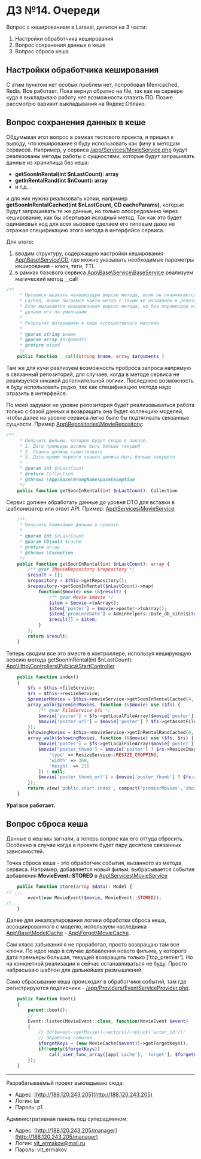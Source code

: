 # Д3 №14. Очереди

Вопрос с кешированием в Laravel, делится на 3 части:

1. Настройки обработчика кеширования
2. Вопрос сохранения данных в кеше
3. Вопрос сброса кеша

## Настройки обработчика кеширования

С этим пунктом нет особых проблем нет, попробовал Memcached, Redis. Все работает. Пока вернул обратно на file, так как на сервере куда я выкладываю работу нет возможности ставить ПО. Позже рассмотрю вариант выкладывания на Яндекс.Облако.

## Вопрос сохранения данных в кеше

Обдумывая этот вопрос в рамках тестового проекта, я пришел к выводу, что кеширование я буду
использовать как фичу к методам сервисов. Например, у сервиса [/app/Services/MovieService.php](https://github.com/otusteamedu/Laravel/blob/VYermakov/hw10/app/Services/MovieService.php) будут реализованы методы работы с сущностями, которые будут запрашивать данные из хранилища без кеша:

* **getSoonInRental(int $nLastCount): array**
* **getInRentalRand(int $nCount): array**
* и т.д...

и для них нужно реализовать копии, например **getSoonInRentalCached(int $nLastCount, CD cacheParams)**, которые будут запрашивать те же данные, но только опосредованно через кеширование, как бы обертывая исходный метод. Так как это будет одинаковых код для всех вызовов сделаем его типовым даже не отражая спецификацию этого метода в интерфейсе сервиса.

Для этого:
1. вводим структуру, содержащую настройки кеширования [App\Base\Service\CD](https://github.com/otusteamedu/Laravel/blob/VYermakov/hw10/app/Base/Service/CD.php), где можно указывать необходимые параметры кеширования - ключ, теги, TTL
2. в рамках базового сервиса [App\Base\Service\BaseService](https://github.com/otusteamedu/Laravel/blob/VYermakov/hw10/app/Base/Service/BaseService.php) реализуем магический метод __call

```php
/**
     * Пытаемся вызвать некеширущую версию метода, если он оканчивается на
     * Cached, иначе пытаемся найти метод с таким же названием в репозитории по-умолчанию.
     * Если вызывается кешированная версия метода, но без параметров кеширования последним аргуметом,
     * делаем его по-умолчанию
     *
     * Результат возвращаем в виде ассоциативного массива
     *
     * @param string $name
     * @param array $arguments
     * @return mixed
     */
    public function __call(string $name, array $arguments )
```

Там же для кучи реализуем возможность проброса запроса напрямую в связанный репозиторий, для случаев, когда в методе сервиса не реализуется никакой дополнительной логики. Последнюю возможность я буду использовать редко, так как спецификацию метода надо отразить в интерфейсе. 

По моей задумке не уровне репозитория будет реализовываться работа только с базой данных и возвращать она будет коллекцию моделей, чтобы далее на уровне сервиса легко было бы подтягивать связанные сущности. Пример [App\Repositories\MovieRepository](https://github.com/otusteamedu/Laravel/blob/VYermakov/hw10/app/Repositories/MovieRepository.php):

```php
/**
     * Получить фильмы, которые будут скоро в показе.
     * 1. Дата премьеры должна быть больше текущей
     * 2. Сеансы должны существовать
     * 3. Дата-время первого сеанса должна быть больше текущего
     *
     * @param int $nLastCount
     * @return Collection
     * @throws \App\Base\WrongNamespaceException
     */
    public function getSoonInRental(int $nLastCount): Collection
```

Сервис должен обработать данные до уровня DTO для вставки в шаблонизатор или ответ API. Пример: [App\Services\MovieService](https://github.com/otusteamedu/Laravel/blob/VYermakov/hw10/app/Services/MovieService.php).

```php
    /**
     * Получить ближайшие фильмы в прокате
     *
     * @param int $nLastCount
     * @param CD|null $cache
     * @return array
     * @throws \Exception
     */
    public function getSoonInRental(int $nLastCount): array {
        /** @var IMovieRepository $repository */
        $result = [];
        $repository = $this->getRepository();
        $repository->getSoonInRental($nLastCount)->map(
            function($movie) use (&$result) {
                /** @var Movie $movie */
                $item = $movie->toArray();
                $item['poster'] = $movie->poster->toArray();
                $item['premiereDate'] = AdminHelpers::Date_db_site($item['premiereDate']);
                $result[] = $item;
            }
        );
        return $result;
    }
```

Теперь сводим все это вместе в контроллере, используя кеширующую версию метода getSoonInRental(int $nLastCount): [App\Http\Controllers\Publica\StartController](https://github.com/otusteamedu/Laravel/blob/VYermakov/hw10/app/Http/Controllers/Publica/StartController.php)


```php
    public function index()
    {
        $fs = $this->fileService;
        $rs = $this->resizeService;
        $premierMovies = $this->movieService->getSoonInRentalCached(4, new CD('top_premier', 3600*24, ['top_premier', 'all_movies']));
        array_walk($premierMovies, function (&$movie) use ($fs) {
            /** @var FileService $fs */
            $movie['poster'] = $fs->getLocalFileArray($movie['poster']);
            $movie['poster_url'] = $movie['poster'] ? $fs->getAssetFile($movie['poster']) : null;
        });
        $showingMovies = $this->movieService->getInRentalRandCached(6, new CD('rand_showing', 3600*12, ['rand_premier', 'all_movies']));
        array_walk($showingMovies, function (&$movie) use ($fs, $rs) {
            $movie['poster'] = $fs->getLocalFileArray($movie['poster']);
            $movie['poster_thumb'] = $movie['poster'] ? $rs->ResizeImage($movie['poster'], [
                'type' => ResizeService::RESIZE_CROPPING,
                'width' => 360,
                'height' => 215
            ]) : null;
            $movie['poster_thumb_url'] = $movie['poster_thumb'] ? $fs->getAssetFile($movie['poster_thumb']) : null;
        });
        return view('public.start.index', compact('premierMovies','showingMovies'));
    }
```

**Ура! все работает.**

## Вопрос сброса кеша

Данные в кеш мы загнали, а теперь вопрос как его оттуда сбросить. Особенно в случае когда в проекте будет пару десятков связанных зависимостей.

Точка сброса кеша - это обработчик события, вызанного из метода сервиса. Например, добавляется новый фильм, выбрасывается событие добавления **MovieEvent::STORED** в [App\Services\MovieService](https://github.com/otusteamedu/Laravel/blob/VYermakov/hw10/app/Services/MovieService.php)

```php
    public function store(array $data): Model {
// ...
        event(new MovieEvent($movie, MovieEvent::STORED));
//...
    }
```

Далее для инкапсулирования логики обработки сброса кеша, ассоциированного с моделю, используем наследника [App\Base\ModelCache](https://github.com/otusteamedu/Laravel/blob/VYermakov/hw10/app/Base/ModelCache.php) - [App\Forget\MovieCache](https://github.com/otusteamedu/Laravel/blob/VYermakov/hw10/app/Forget/MovieCache.php).

Сам класс забывания я не проработал, просто возвращаю там все ключи. По идее надо в случае добавления нового фильма, у которого дата премьеры большая, текущей возвращать только ['top_premier']. Но на конкретной реализации я сейчас останавливаться не буду. Просто набрасываю шаблон для дальнейших размышлений.

Само сбрасывание кеша происходит в обработчике событий, там где регистрируются подписчики - [/app/Providers/EventServiceProvider.php](https://github.com/otusteamedu/Laravel/blob/VYermakov/hw10/app/Providers/EventServiceProvider.php).

```php
    public function boot()
    {
        parent::boot();
        //
        Event::listen(MovieEvent::class, function(MovieEvent $event)
        {
            // dd($event->getMovie()->actors()->pluck('actor_id'));
            // Обработка события...
            $forgetKeys = (new MovieCache($event))->getForgetKeys();
            if(!empty($forgetKeys))
                call_user_func_array([app('cache'), 'forget'], $forgetKeys);
        });
    }
```

---

Разрабатываемый проект выкладываю сюда:

* Адрес: [http://188.120.243.205](http://188.120.243.205)
* Логин: lar
* Пароль: p1

Административная панель под суперадмином:
 
* Адрес: [http://188.120.243.205/manager](http://188.120.243.205/manager)
* Логин: vit_ermakov@mail.ru
* Пароль: vit_ermakov
